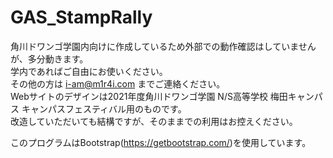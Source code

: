 # GAS_StampRally  
  
角川ドワンゴ学園内向けに作成しているため外部での動作確認はしていませんが、多分動きます。  
学内であればご自由にお使いください。  
その他の方は i-am@m1r4i.com までご連絡ください。  
Webサイトのデザインは2021年度角川ドワンゴ学園 N/S高等学校 梅田キャンパス キャンパスフェスティバル用のものです。  
改造していただいても結構ですが、そのままでの利用はお控えください。  
  
このプログラムはBootstrap(https://getbootstrap.com/)を使用しています。
